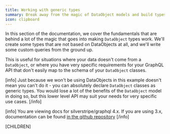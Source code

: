 ```yaml
---
title: Working with generic types
summary: Break away from the magic of DataObject models and build types and queries from scratch.
icon: clipboard
---
```


In this section of the documentation, we cover the fundamentals that are behind a lot of the magic that goes
into making `DataObject` types work. We'll create some types that are not based on DataObjects at all, and we'll
write some custom queries from the ground up.

This is useful for situations where your data doesn't come from a `DataObject`, or where you have very specific
requirements for your GraphQL API that don't easily map to the schema of your `DataObject` classes.

[info]
Just because we won't be using DataObjects in this example doesn't mean you can't do it - you can absolutely
declare `DataObject` classes as generic types. You would lose a lot of the benefits of the `DataObject` model
in doing so, but this lower level API may suit your needs for very specific use cases.
[/info]

[info]
You are viewing docs for silverstripe/graphql 4.x.
If you are using 3.x, documentation can be found
[in the github repository](https://github.com/silverstripe/silverstripe-graphql/tree/3)
[/info]

[CHILDREN]
